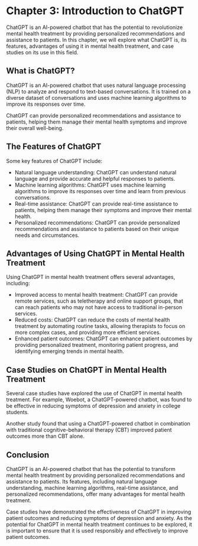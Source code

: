Chapter 3: Introduction to ChatGPT
==================================

ChatGPT is an AI-powered chatbot that has the potential to revolutionize mental health treatment by providing personalized recommendations and assistance to patients. In this chapter, we will explore what ChatGPT is, its features, advantages of using it in mental health treatment, and case studies on its use in this field.

What is ChatGPT?
----------------

ChatGPT is an AI-powered chatbot that uses natural language processing (NLP) to analyze and respond to text-based conversations. It is trained on a diverse dataset of conversations and uses machine learning algorithms to improve its responses over time.

ChatGPT can provide personalized recommendations and assistance to patients, helping them manage their mental health symptoms and improve their overall well-being.

The Features of ChatGPT
-----------------------

Some key features of ChatGPT include:

* Natural language understanding: ChatGPT can understand natural language and provide accurate and helpful responses to patients.
* Machine learning algorithms: ChatGPT uses machine learning algorithms to improve its responses over time and learn from previous conversations.
* Real-time assistance: ChatGPT can provide real-time assistance to patients, helping them manage their symptoms and improve their mental health.
* Personalized recommendations: ChatGPT can provide personalized recommendations and assistance to patients based on their unique needs and circumstances.

Advantages of Using ChatGPT in Mental Health Treatment
------------------------------------------------------

Using ChatGPT in mental health treatment offers several advantages, including:

* Improved access to mental health treatment: ChatGPT can provide remote services, such as teletherapy and online support groups, that can reach patients who may not have access to traditional in-person services.
* Reduced costs: ChatGPT can reduce the costs of mental health treatment by automating routine tasks, allowing therapists to focus on more complex cases, and providing more efficient services.
* Enhanced patient outcomes: ChatGPT can enhance patient outcomes by providing personalized treatment, monitoring patient progress, and identifying emerging trends in mental health.

Case Studies on ChatGPT in Mental Health Treatment
--------------------------------------------------

Several case studies have explored the use of ChatGPT in mental health treatment. For example, Woebot, a ChatGPT-powered chatbot, was found to be effective in reducing symptoms of depression and anxiety in college students.

Another study found that using a ChatGPT-powered chatbot in combination with traditional cognitive-behavioral therapy (CBT) improved patient outcomes more than CBT alone.

Conclusion
----------

ChatGPT is an AI-powered chatbot that has the potential to transform mental health treatment by providing personalized recommendations and assistance to patients. Its features, including natural language understanding, machine learning algorithms, real-time assistance, and personalized recommendations, offer many advantages for mental health treatment.

Case studies have demonstrated the effectiveness of ChatGPT in improving patient outcomes and reducing symptoms of depression and anxiety. As the potential for ChatGPT in mental health treatment continues to be explored, it is important to ensure that it is used responsibly and effectively to improve patient outcomes.
